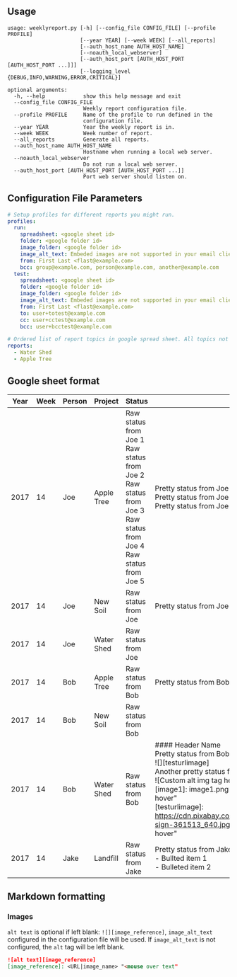 
Usage
-----
```console
usage: weeklyreport.py [-h] [--config_file CONFIG_FILE] [--profile PROFILE]
                       [--year YEAR] [--week WEEK] [--all_reports]
                       [--auth_host_name AUTH_HOST_NAME]
                       [--noauth_local_webserver]
                       [--auth_host_port [AUTH_HOST_PORT [AUTH_HOST_PORT ...]]]
                       [--logging_level {DEBUG,INFO,WARNING,ERROR,CRITICAL}]

optional arguments:
  -h, --help            show this help message and exit
  --config_file CONFIG_FILE
                        Weekly report configuration file.
  --profile PROFILE     Name of the profile to run defined in the
                        configuration file.
  --year YEAR           Year the weekly report is in.
  --week WEEK           Week number of report.
  --all_reports         Generate all reports.
  --auth_host_name AUTH_HOST_NAME
                        Hostname when running a local web server.
  --noauth_local_webserver
                        Do not run a local web server.
  --auth_host_port [AUTH_HOST_PORT [AUTH_HOST_PORT ...]]
                        Port web server should listen on.
```
Configuration File Parameters
-----------------------------
```yaml
# Setup profiles for different reports you might run.
profiles:
  run:
    spreadsheet: <google sheet id>
    folder: <google folder id>
    image_folder: <google folder id>
    image_alt_text: Embeded images are not supported in your email client. Open the above google document to see this image.
    from: First Last <flast@example.com>
    bcc: group@example.com, person@example.com, another@example.com
  test:
    spreadsheet: <google sheet id>
    folder: <google folder id>
    image_folder: <google folder id>
    image_alt_text: Embeded images are not supported in your email client. Open the above google document to see this image.
    from: First Last <flast@example.com>
    to: user+totest@example.com
    cc: user+cctest@example.com
    bcc: user+bcctest@example.com

# Ordered list of report topics in google spread sheet. All topics not listed here will be appended to the bottom of the status report.
reports:
  - Water Shed
  - Apple Tree
```

Google sheet format
-------------------

| Year | Week | Person | Project | Status | Rollup |
| ---- | ---- | ---- | ---- | ---- | ---- | 
| 2017 | 14 | Joe | Apple Tree | Raw status from Joe 1<br/>Raw status from Joe 2<br/>Raw status from Joe 3<br/>Raw status from Joe 4<br/>Raw status from Joe 5<br/> | Pretty status from Joe 2<br/>Pretty status from Joe 4<br/>Pretty status from Joe 5<br/> |
| 2017 | 14 | Joe | New Soil | Raw status from Joe | Pretty status from Joe |
| 2017 | 14 | Joe | Water Shed | Raw status from Joe | |
| 2017 | 14 | Bob | Apple Tree | Raw status from Bob | Pretty status from Bob |
| 2017 | 14 | Bob | New Soil | Raw status from Bob | |
| 2017 | 14 | Bob | Water Shed | Raw status from Bob | #### Header Name<br/>Pretty status from Bob<br/>\![][testurlimage]<br/>Another pretty status from Bob<br/>\![Custom alt img tag here][image1]<br/>[image1]: image1.png "This text will show on mouse hover"<br/>[testurlimage]: https://cdn.pixabay.com/photo/2014/06/03/19/38/road-sign-361513_640.jpg "This text will show on mouse hover" |
| 2017 | 14 | Jake | Landfill | Raw status from Jake | Pretty status from Jake<br/>    - Bullted item 1<br/>    - Bulleted item 2 |


Markdown formatting
-------------------
### Images
`alt text` is optional if left blank: `![][image_reference]`, `image_alt_text` configured in the configuration file will be used. If `image_alt_text` is not configured, the `alt` tag will be left blank.
```markdown
![alt text][image_reference]
[image_reference]: <URL|image_name> "<mouse over text"
```
